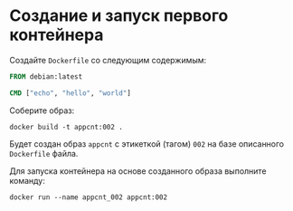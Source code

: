 # Создание и запуск первого контейнера

Создайте `Dockerfile` со следующим содержимым:

```dockerfile
FROM debian:latest

CMD ["echo", "hello", "world"]
```

Соберите образ:

```shell
docker build -t appcnt:002 .
```

Будет создан образ `appcnt` с этикеткой (тагом) `002` на базе описанного `Dockerfile` файла.

Для запуска контейнера на основе созданного образа выполните команду:

```shell
docker run --name appcnt_002 appcnt:002
```
